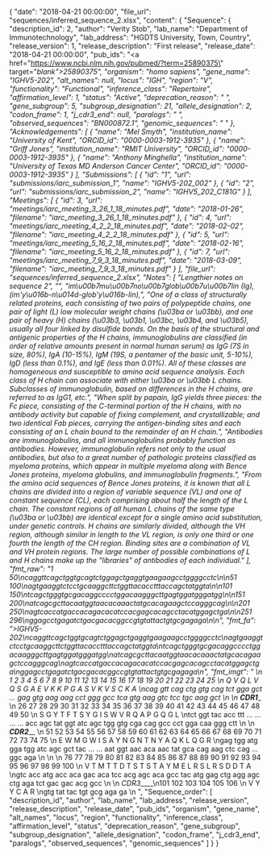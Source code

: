 {
    "date": "2018-04-21 00:00:00",
    "file_url": "sequences/inferred_sequence_2.xlsx",
    "content": {
        "Sequence": {
            "description_id": 2,
            "author": "Verity Stob",
            "lab_name": "Department of Immunotechnology",
            "lab_address": "HGDTS University, Town, Country",
            "release_version": 1,
            "release_description": "First release",
            "release_date": "2018-04-21 00:00:00",
            "pub_ids": "<a href=\"https://www.ncbi.nlm.nih.gov/pubmed/?term=25890375\" target=\"_blank\">25890375</a>",
            "organism": "homo sapiens",
            "gene_name": "IGHV5-2*02",
            "alt_names": null,
            "locus": "IGH",
            "region": "V",
            "functionality": "Functional",
            "inference_class": "Repertoire",
            "affirmation_level": 1,
            "status": "Active",
            "deprecation_reason": " ",
            "gene_subgroup": 5,
            "subgroup_designation": 21,
            "allele_designation": 2,
            "codon_frame": 1,
            "j_cdr3_end": null,
            "paralogs": " ",
            "observed_sequences": "BN000872.1",
            "genomic_sequences": " "
        },
        "Acknowledgements": [
            {
                "name": "Mel Smyth",
                "institution_name": "University of Kent",
                "ORCID_id": "0000-0003-1912-3935"
            },
            {
                "name": "Griff Jones",
                "institution_name": "RMIT University",
                "ORCID_id": "0000-0003-1912-3935"
            },
            {
                "name": "Anthony Minghella",
                "institution_name": "University of Texas MD Anderson Cancer Center",
                "ORCID_id": "0000-0003-1912-3935"
            }
        ],
        "Submissions": [
            {
                "id": "1",
                "url": "submissions/iarc_submission_1",
                "name": "IGHV5-2*02_002"
            },
            {
                "id": "2",
                "url": "submissions/iarc_submission_2",
                "name": "IGHV5_2*02_C181G"
            }
        ],
        "Meetings": [
            {
                "id": 3,
                "url": "meetings/iarc_meeting_3_26_1_18_minutes.pdf",
                "date": "2018-01-26",
                "filename": "iarc_meeting_3_26_1_18_minutes.pdf"
            },
            {
                "id": 4,
                "url": "meetings/iarc_meeting_4_2_2_18_minutes.pdf",
                "date": "2018-02-02",
                "filename": "iarc_meeting_4_2_2_18_minutes.pdf"
            },
            {
                "id": 5,
                "url": "meetings/iarc_meeting_5_16_2_18_minutes.pdf",
                "date": "2018-02-16",
                "filename": "iarc_meeting_5_16_2_18_minutes.pdf"
            },
            {
                "id": 7,
                "url": "meetings/iarc_meeting_7_9_3_18_minutes.pdf",
                "date": "2018-03-09",
                "filename": "iarc_meeting_7_9_3_18_minutes.pdf"
            }
        ],
        "file_url": "sequences/inferred_sequence_2.xlsx",
        "Notes": [
            "Lengthier notes on sequence 2",
            "",
            "im\u00b7mu\u00b7no\u00b7glob\u00b7u\u00b7lin (Ig), (im'y\u016b-n\u014d-glob'y\u016b-lin),",
            "One of a class of structurally related proteins, each consisting of two pairs of polypeptide chains, one pair of light (L) low molecular weight chains (\u03ba or \u03bb), and one pair of heavy (H) chains (\u03b3, \u03b1, \u03bc, \u03b4, and \u03b5), usually all four linked by disulfide bonds. On the basis of the structural and antigenic properties of the H chains, immunoglobulins are classified (in order of relative amounts present in normal human serum) as IgG (7S in size, 80%), IgA (10-15%), IgM (19S, a pentamer of the basic unit, 5-10%), IgD (less than 0.1%), and IgE (less than 0.01%). All of these classes are homogeneous and susceptible to amino acid sequence analysis. Each class of H chain can associate with either \u03ba or \u03bb L chains. Subclasses of immunoglobulin, based on differences in the H chains, are referred to as IgG1, etc.",
            "When split by papain, IgG yields three pieces: the Fc piece, consisting of the C-terminal portion of the H chains, with no antibody activity but capable of fixing complement, and crystallizable; and two identical Fab pieces, carrying the antigen-binding sites and each consisting of an L chain bound to the remainder of an H chain.",
            "Antibodies are immunoglobulins, and all immunoglobulins probably function as antibodies. However, immunoglobulin refers not only to the usual antibodies, but also to a great number of pathologic proteins classified as myeloma proteins, which appear in multiple myeloma along with Bence Jones proteins, myeloma globulins, and immunoglobulin fragments.",
            "From the amino acid sequences of Bence Jones proteins, it is known that all L chains are divided into a region of variable sequence (VL) and one of constant sequence (CL), each comprising about half the length of the L chain. The constant regions of all human L chains of the same type (\u03ba or \u03bb) are identical except for a single amino acid substitution, under genetic controls. H chains are similarly divided, although the VH region, although similar in length to the VL region, is only one third or one fourth the length of the CH region. Binding sites are a combination of VL and VH protein regions. The large number of possible combinations of L and H chains make up the \"libraries\" of antibodies of each individual."
        ],
        "fmt_raw": "1                                               50\ncaggttcagctggtgcagtctggagctgaggtgaagaagcctggggcctc\n\n51                                             100\nagtgaaggtctcctgcaaggcttctggttacacctttaccagctatggta\n\n101                                            150\ntcagctgggtgcgacaggcccctggacaagggcttgagtggatgggatgg\n\n151                                            200\natcagcgcttacaatggtaacacaaactatgcacagaagctccagggcag\n\n201                                            250\nagtcaccatgaccacagacacatccacgagcacagcctacatggagctga\n\n251                                        296\nggagcctgagatctgacgacacggccgtgtattactgtgcgagaga\n\n",
        "fmt_fa": ">IGHV5-2*02\ncaggttcagctggtgcagtctggagctgaggtgaagaagcctggggcctc\nagtgaaggtctcctgcaaggcttctggttacacctttaccagctatggta\ntcagctgggtgcgacaggcccctggacaagggcttgagtggatgggatgg\natcagcgcttacaatggtaacacaaactatgcacagaagctccagggcag\nagtcaccatgaccacagacacatccacgagcacagcctacatggagctga\nggagcctgagatctgacgacacggccgtgtattactgtgcgagaga\n",
        "fmt_imgt": "                                                                                                    \n 1   2   3   4   5   6   7   8   9   10  11  12  13  14  15  16  17  18  19  20  21  22  23  24  25 \n Q   V   Q   L   V   Q   S   G   A       E   V   K   K   P   G   A   S   V   K   V   S   C   K   A  \ncag gtt cag ctg gtg cag tct gga gct ... gag gtg aag aag cct ggg gcc tca gtg aag gtc tcc tgc aag gct \n \n   _____________________CDR1_______________________                                                 \n 26  27  28  29  30  31  32  33  34  35  36  37  38  39  40  41  42  43  44  45  46  47  48  49  50 \n S   G   Y   T   F                   T   S   Y   G   I   S   W   V   R   Q   A   P   G   Q   G   L  \ntct ggt tac acc ttt ... ... ... ... acc agc tat ggt atc agc tgg gtg cga cag gcc cct gga caa ggg ctt \n \n                    _________________CDR2___________________                                        \n 51  52  53  54  55  56  57  58  59  60  61  62  63  64  65  66  67  68  69  70  71  72  73  74  75 \n E   W   M   G   W   I   S   A   Y           N   G   N   T   N   Y   A   Q   K   L   Q       G   R  \ngag tgg atg gga tgg atc agc gct tac ... ... aat ggt aac aca aac tat gca cag aag ctc cag ... ggc aga \n \n                                                                                                    \n 76  77  78  79  80  81  82  83  84  85  86  87  88  89  90  91  92  93  94  95  96  97  98  99 100 \n V   T   M   T   T   D   T   S   T   S   T   A   Y   M   E   L   R   S   L   R   S   D   D   T   A  \ngtc acc atg acc aca gac aca tcc acg agc aca gcc tac atg gag ctg agg agc ctg aga tct gac gac acg gcc \n \n                 _CDR3_____\n101 102 103 104 105 106    \n V   Y   Y   C   A   R     \ngtg tat tac tgt gcg aga ga \n ",
        "Sequence_order": [
            "description_id",
            "author",
            "lab_name",
            "lab_address",
            "release_version",
            "release_description",
            "release_date",
            "pub_ids",
            "organism",
            "gene_name",
            "alt_names",
            "locus",
            "region",
            "functionality",
            "inference_class",
            "affirmation_level",
            "status",
            "deprecation_reason",
            "gene_subgroup",
            "subgroup_designation",
            "allele_designation",
            "codon_frame",
            "j_cdr3_end",
            "paralogs",
            "observed_sequences",
            "genomic_sequences"
        ]
    }
}